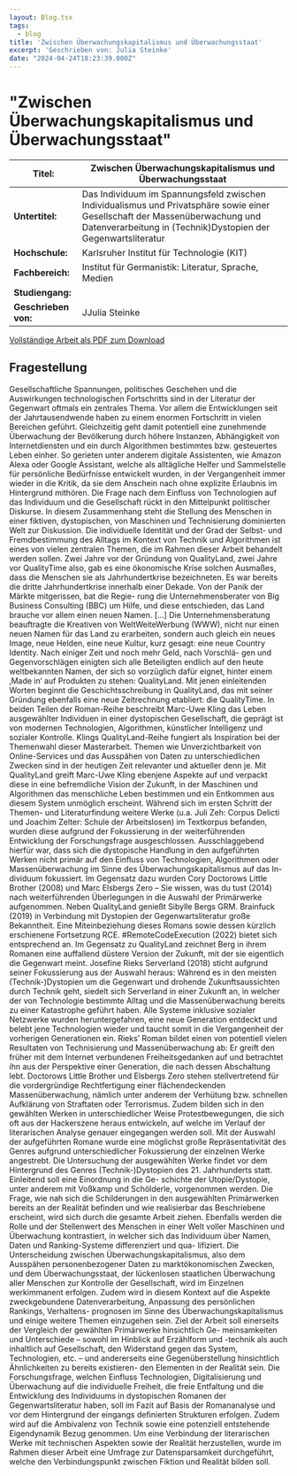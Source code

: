 ```yaml
---
layout: Blog.tsx
tags:
  - blog
title: 'Zwischen Überwachungskapitalismus und Überwachungsstaat'
excerpt: 'Geschrieben von: Julia Steinke'
date: "2024-04-24T18:23:39.000Z"
---
```


# "Zwischen Überwachungskapitalismus und Überwachungsstaat"

<table class="table table-striped">
<thead>
<tr>
<th><strong>Titel:</strong></th>
<th>Zwischen Überwachungskapitalismus und Überwachungsstaat</th>
</tr>
</thead>
<tbody>
<tr>
<td><strong>Untertitel:</strong></td>
<td>Das Individuum im Spannungsfeld zwischen Individualismus und
Privatsphäre sowie einer Gesellschaft der Massenüberwachung und
Datenverarbeitung in (Technik)Dystopien der Gegenwartsliteratur</td>
</tr>
<tr>
<td><strong>Hochschule:</strong></td>
<td>Karlsruher Institut für Technologie (KIT)</td>
</tr>
<tr>
<td><strong>Fachbereich:</strong></td>
<td>Institut für Germanistik: Literatur, Sprache, Medien</td>
</tr>
<tr>
<td><strong>Studiengang:</strong></td>
<td></td>
</tr>
<tr>
<td><strong>Geschrieben von:</strong></td>
<td>JJulia Steinke</td>
</tr>
</tbody>
</table>


[Vollständige Arbeit als PDF zum Download](/arbeiten/arbeit-5.pdf)

## Fragestellung

Gesellschaftliche Spannungen, politisches Geschehen und die Auswirkungen technologischen
Fortschritts sind in der Literatur der Gegenwart oftmals ein zentrales Thema. Vor allem
die Entwicklungen seit der Jahrtausendwende haben zu einem enormen Fortschritt in
vielen Bereichen geführt. Gleichzeitig geht damit potentiell eine zunehmende Überwachung
der Bevölkerung durch höhere Instanzen, Abhängigkeit von Internetdiensten und ein durch
Algorithmen bestimmtes bzw. gesteuertes Leben einher. So gerieten unter anderem digitale
Assistenten, wie Amazon Alexa oder Google Assistant, welche als alltägliche Helfer und
Sammelstelle für persönliche Bedürfnisse entwickelt wurden, in der Vergangenheit immer
wieder in die Kritik, da sie dem Anschein nach ohne explizite Erlaubnis im Hintergrund
mithören. Die Frage nach dem Einfluss von Technologien auf das Individuum und die
Gesellschaft rückt in den Mittelpunkt politischer Diskurse. In diesem Zusammenhang
steht die Stellung des Menschen in einer fiktiven, dystopischen, von Maschinen und
Technisierung dominierten Welt zur Diskussion. Die individuelle Identität und der Grad
der Selbst- und Fremdbestimmung des Alltags im Kontext von Technik und Algorithmen
ist eines von vielen zentralen Themen, die im Rahmen dieser Arbeit behandelt werden
sollen.
Zwei Jahre vor der Gründung von QualityLand, zwei Jahre vor QualityTime
also, gab es eine ökonomische Krise solchen Ausmaßes, dass die Menschen sie
als Jahrhundertkrise bezeichneten. Es war bereits die dritte Jahrhundertkrise
innerhalb einer Dekade. Von der Panik der Märkte mitgerissen, bat die Regie-
rung die Unternehmensberater von Big Business Consulting (BBC) um Hilfe,
und diese entschieden, das Land brauche vor allem einen neuen Namen. [...]
Die Unternehmensberatung beauftragte die Kreativen von WeltWeiteWerbung
(WWW), nicht nur einen neuen Namen für das Land zu erarbeiten, sondern
auch gleich ein neues Image, neue Helden, eine neue Kultur, kurz gesagt: eine
neue Country Identity. Nach einiger Zeit und noch mehr Geld, nach Vorschlä-
gen und Gegenvorschlägen einigten sich alle Beteiligten endlich auf den heute
weltbekannten Namen, der sich so vorzüglich dafür eignet, hinter einem ‚Made
in‘ auf Produkten zu stehen: QualityLand.
Mit jenen einleitenden Worten beginnt die Geschichtsschreibung in QualityLand, das mit
seiner Gründung ebenfalls eine neue Zeitrechnung etabliert: die QualityTime. In beiden
Teilen der Roman-Reihe beschreibt Marc-Uwe Kling das Leben ausgewählter Individuen in
einer dystopischen Gesellschaft, die geprägt ist von modernen Technologien, Algorithmen,
künstlicher Intelligenz und sozialer Kontrolle.
Klings QualityLand-Reihe fungiert als Inspiration bei der Themenwahl dieser Masterarbeit.
Themen wie Unverzichtbarkeit von Online-Services und das Ausspähen von Daten zu
unterschiedlichen Zwecken sind in der heutigen Zeit relevanter und aktueller denn je.
Mit QualityLand greift Marc-Uwe Kling ebenjene Aspekte auf und verpackt diese in eine
befremdliche Vision der Zukunft, in der Maschinen und Algorithmen das menschliche
Leben bestimmen und ein Entkommen aus diesem System unmöglich erscheint.
Während sich im ersten Schritt der Themen- und Literaturfindung weitere Werke (u.a.
Juli Zeh: Corpus Delicti und Joachim Zelter: Schule der Arbeitslosen) im Textkorpus
befanden, wurden diese aufgrund der Fokussierung in der weiterführenden Entwicklung der
Forschungsfrage ausgeschlossen. Ausschlaggebend hierfür war, dass sich die dystopische
Handlung in den aufgeführten Werken nicht primär auf den Einfluss von Technologien,
Algorithmen oder Massenüberwachung im Sinne des Überwachungskapitalismus auf das In-
dividuum fokussiert. Im Gegensatz dazu wurden Cory Doctorows Little Brother (2008) und
Marc Elsbergs Zero – Sie wissen, was du tust (2014) nach weiterführenden Überlegungen
in die Auswahl der Primärwerke aufgenommen.
Neben QualityLand genießt Sibylle Bergs GRM. Brainfuck (2019) in Verbindung mit
Dystopien der Gegenwartsliteratur große Bekanntheit. Eine Miteinbeziehung dieses Romans
sowie dessen kürzlich erschienene Fortsetzung RCE. #RemoteCodeExecution (2022) bietet
sich entsprechend an. Im Gegensatz zu QualityLand zeichnet Berg in ihrem Romanen
eine auffallend düstere Version der Zukunft, mit der sie eigentlich die Gegenwart meint.
Josefine Rieks Serverland (2018) sticht aufgrund seiner Fokussierung aus der Auswahl
heraus: Während es in den meisten (Technik-)Dystopien um die Gegenwart und drohende
Zukunftsaussichten durch Technik geht, siedelt sich Serverland in einer Zukunft an, in
welcher der von Technologie bestimmte Alltag und die Massenüberwachung bereits zu
einer Katastrophe geführt haben. Alle Systeme inklusive sozialer Netzwerke wurden
heruntergefahren, eine neue Generation entdeckt und belebt jene Technologien wieder und
taucht somit in die Vergangenheit der vorherigen Generationen ein. Rieks’ Roman bildet
einen von potentiell vielen Resultaten von Technisierung und Massenüberwachung ab: Er
greift den früher mit dem Internet verbundenen Freiheitsgedanken auf und betrachtet ihn
aus der Perspektive einer Generation, die nach dessen Abschaltung lebt. Doctorows Little
Brother und Elsbergs Zero stehen stellvertretend für die vordergründige Rechtfertigung
einer flächendeckenden Massenüberwachung, nämlich unter anderem der Verhütung bzw.
schnellen Aufklärung von Straftaten oder Terrorismus. Zudem bilden sich in den gewählten
Werken in unterschiedlicher Weise Protestbewegungen, die sich oft aus der Hackerszene
heraus entwickeln, auf welche im Verlauf der literarischen Analyse genauer eingegangen
werden soll. Mit der Auswahl der aufgeführten Romane wurde eine möglichst große
Repräsentativität des Genres aufgrund unterschiedlicher Fokussierung der einzelnen Werke
angestrebt.
Die Untersuchung der ausgewählten Werke findet vor dem Hintergrund des Genres
(Technik-)Dystopien des 21. Jahrhunderts statt. Einleitend soll eine Einordnung in die Ge-
schichte der Utopie/Dystopie, unter anderem mit Voßkamp und Schölderle, vorgenommen
werden. Die Frage, wie nah sich die Schilderungen in den ausgewählten Primärwerken
bereits an der Realität befinden und wie realisierbar das Beschriebene erscheint, wird
sich durch die gesamte Arbeit ziehen. Ebenfalls werden die Rolle und der Stellenwert
des Menschen in einer Welt voller Maschinen und Überwachung kontrastiert, in welcher
sich das Individuum über Namen, Daten und Ranking-Systeme differenziert und qua-
lifiziert. Die Unterscheidung zwischen Überwachungskapitalismus, also dem Ausspähen
personenbezogener Daten zu marktökonomischen Zwecken, und dem Überwachungsstaat,
der lückenlosen staatlichen Überwachung aller Menschen zur Kontrolle der Gesellschaft,
wird im Einzelnen werkimmanent erfolgen. Zudem wird in diesem Kontext auf die Aspekte
zweckgebundene Datenverarbeitung, Anpassung des persönlichen Rankings, Verhaltens-
prognosen im Sinne des Überwachungskapitalismus und einige weitere Themen einzugehen
sein.
Ziel der Arbeit soll einerseits der Vergleich der gewählten Primärwerke hinsichtlich Ge-
meinsamkeiten und Unterschiede – sowohl im Hinblick auf Erzählform und -technik als
auch inhaltlich auf Gesellschaft, den Widerstand gegen das System, Technologien, etc. –
und andererseits eine Gegenüberstellung hinsichtlich Ähnlichkeiten zu bereits existieren-
den Elementen in der Realität sein. Die Forschungsfrage, welchen Einfluss Technologien,
Digitalisierung und Überwachung auf die individuelle Freiheit, die freie Entfaltung und die
Entwicklung des Individuums in dystopischen Romanen der Gegenwartsliteratur haben,
soll im Fazit auf Basis der Romananalyse und vor dem Hintergrund der eingangs definierten
Strukturen erfolgen. Zudem wird auf die Ambivalenz von Technik sowie eine potenziell
entstehende Eigendynamik Bezug genommen. Um eine Verbindung der literarischen Werke
mit technischen Aspekten sowie der Realität herzustellen, wurde im Rahmen dieser Arbeit
eine Umfrage zur Datensparsamkeit durchgeführt, welche den Verbindungspunkt zwischen
Fiktion und Realität bilden soll.